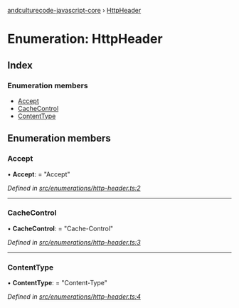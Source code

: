 [andculturecode-javascript-core](../README.md) › [HttpHeader](httpheader.md)

# Enumeration: HttpHeader

## Index

### Enumeration members

* [Accept](httpheader.md#accept)
* [CacheControl](httpheader.md#cachecontrol)
* [ContentType](httpheader.md#contenttype)

## Enumeration members

###  Accept

• **Accept**: = "Accept"

*Defined in [src/enumerations/http-header.ts:2](https://github.com/AndcultureCode/AndcultureCode.JavaScript.Core/blob/c11a835/src/enumerations/http-header.ts#L2)*

___

###  CacheControl

• **CacheControl**: = "Cache-Control"

*Defined in [src/enumerations/http-header.ts:3](https://github.com/AndcultureCode/AndcultureCode.JavaScript.Core/blob/c11a835/src/enumerations/http-header.ts#L3)*

___

###  ContentType

• **ContentType**: = "Content-Type"

*Defined in [src/enumerations/http-header.ts:4](https://github.com/AndcultureCode/AndcultureCode.JavaScript.Core/blob/c11a835/src/enumerations/http-header.ts#L4)*
